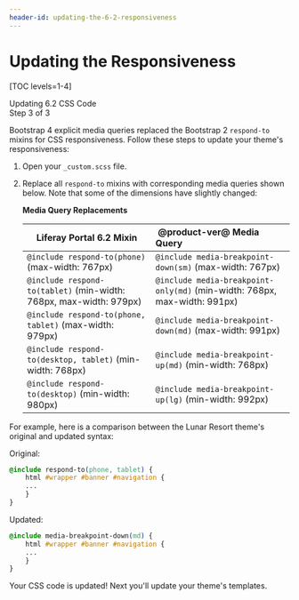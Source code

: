 ```yaml
---
header-id: updating-the-6-2-responsiveness
---
```


# Updating the Responsiveness

[TOC levels=1-4]

<div class="learn-path-step">
    <p>Updating 6.2 CSS Code<br>Step 3 of 3</p>
</div>

Bootstrap 4 explicit media queries replaced the Bootstrap 2 `respond-to` mixins
for CSS responsiveness. Follow these steps to update your theme's
responsiveness:

1.  Open your `_custom.scss` file.

2.  Replace all `respond-to` mixins with corresponding media queries shown
    below. Note that some of the dimensions have slightly changed:

    **Media Query Replacements**

    | Liferay Portal 6.2 Mixin                            |  &nbsp;@product-ver@ Media Query                                     |
    -------------------------------------- |:---------------------------------------------------------- |
    `@include respond-to(phone)` (max-width: 767px)          | `@include media-breakpoint-down(sm)` (max-width: 767px)              |
    `@include respond-to(tablet)` (min-width: 768px, max-width: 979px)          | `@include media-breakpoint-only(md)` (min-width: 768px, max-width: 991px)                |
    `@include respond-to(phone, tablet)` (max-width: 979px) | `@include media-breakpoint-down(md)` (max-width: 991px)      |
    `@include respond-to(desktop, tablet)` (min-width: 768px) | `@include media-breakpoint-up(md)` (min-width: 768px)                                     |
    `@include respond-to(desktop)` (min-width: 980px)        | `@include media-breakpoint-up(lg)` (min-width: 992px)          |

For example, here is a comparison between the Lunar Resort theme's original and
updated syntax:

Original:

```css
@include respond-to(phone, tablet) {
    html #wrapper #banner #navigation {
    ...
    }
}
```

Updated:

```css
@include media-breakpoint-down(md) {
    html #wrapper #banner #navigation {
    ...
    }
}
```

Your CSS code is updated! Next you'll update your theme's templates. 
